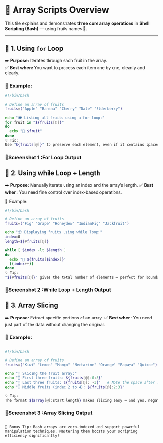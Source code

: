 # 📘 Array Scripts Overview

This file explains and demonstrates **three core array operations** in **Shell Scripting (Bash)** — using fruits names 🍎.

---

## 🔹 1. Using `for` Loop  
➡️ **Purpose:** Iterates through each fruit in the array.  
✅ **Best when:** You want to process each item one by one, cleanly and clearly.

### 🧾 Example:
```bash
#!/bin/bash

# Define an array of fruits
fruits=("Apple" "Banana" "Cherry" "Date" "Elderberry")

echo "🍽️ Listing all fruits using a for loop:"
for fruit in "${fruits[@]}"
do
  echo "🍉 $fruit"
done
💡 Tip:
Use "${fruits[@]}" to preserve each element, even if it contains spaces.

```
### 📸Screenshot 1 :For Loop Output


## 🔹 2. Using while Loop + Length
➡️ **Purpose:** Manually iterate using an index and the array’s length.
✅ **Best when:** You need fine control over index-based operations.

🧾 Example:
```bash
#!/bin/bash

# Define an array of fruits
fruits=("Fig" "Grape" "Honeydew" "IndianFig" "Jackfruit")

echo "📦 Displaying fruits using while loop:"
index=0
length=${#fruits[@]}

while [ $index -lt $length ]
do
  echo "🍍 ${fruits[$index]}"
  ((index++))
done
💡 Tip:
"${#fruits[@]}" gives the total number of elements — perfect for bounds checking.
```
### 📸Screenshot 2 :While Loop + Length Output

## 🔹 3. Array Slicing
➡️ **Purpose:** Extract specific portions of an array.
✅ **Best when:** You need just part of the data without changing the original.

### 🧾 Example:
```bash

#!/bin/bash

# Define an array of fruits
fruits=("Kiwi" "Lemon" "Mango" "Nectarine" "Orange" "Papaya" "Quince")

echo "🍒 Slicing the fruit array:"
echo "🥝 First three fruits: ${fruits[@]:0:3}"
echo "🍊 Last three fruits: ${fruits[@]: -3}"   # Note the space after :
echo "🍑 Middle fruits (index 2 to 4): ${fruits[@]:2:3}"

💡 Tip:
The format ${array[@]:start:length} makes slicing easy — and yes, negative indexing works with a space: ${array[@]: -3}
```
### 📸Screenshot 3 :Array Slicing Output
              
```

🌟 Bonus Tip: Bash arrays are zero-indexed and support powerful manipulation techniques. Mastering them boosts your scripting efficiency significantly!
```